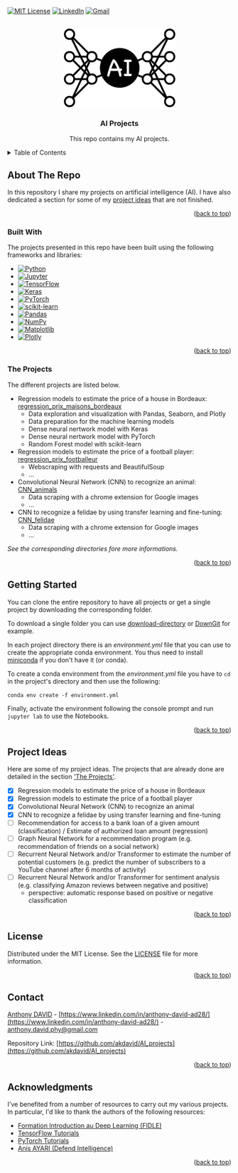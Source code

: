 <a name="readme-top"></a>
<!--
*** This README.md file was inspired by the 'Best-README-Template' of Othneil Drew.
*** See https://github.com/othneildrew/Best-README-Template.
-->

<!-- PROJECT SHIELDS -->
<!--
*** I'm using markdown "reference style" links for readability.
*** Reference links are enclosed in brackets [ ] instead of parentheses ( ).
*** See the bottom of this document for the declaration of the reference variables
*** for contributors-url, forks-url, etc. This is an optional, concise syntax you may use.
*** https://www.markdownguide.org/basic-syntax/#reference-style-links
-->
[![MIT License][license-shield]][license-url]
[![LinkedIn][linkedin-shield]][linkedin-url]
[![Gmail][gmail-shield]][gmail-url]


<!-- PROJECT LOGO -->
<br />
<div align="center">
  <a href="https://github.com/akdavid/AI_projects">
    <img src="images/logo_AI_projects_background.png" alt="Logo" width="251" height="177">
  </a>

  <h3 align="center">AI Projects</h3>

  <p align="center">
    This repo contains my AI projects.
  </p>
</div>



<!-- TABLE OF CONTENTS -->
<details>
  <summary>Table of Contents</summary>
  <ol>
    <li>
      <a href="#about-the-repo">About The Repo</a>
      <ul>
        <li><a href="#built-with">Built With</a></li>
        <li><a href="#the-projects">The Projects</a></li>
      </ul>
    </li>
    <li><a href="#getting-started">Getting Started</a></li>
    <li><a href="#project-ideas">Project Ideas</a></li>
    <li><a href="#license">License</a></li>
    <li><a href="#contact">Contact</a></li>
    <li><a href="#acknowledgments">Acknowledgments</a></li>
  </ol>
</details>



<!-- ABOUT THE PROJECT -->
## About The Repo

In this repository I share my projects on artificial intelligence (AI). I have also dedicated a section for some of my [project ideas](#project-ideas) that are not finished.

<p align="right">(<a href="#readme-top">back to top</a>)</p>



### Built With

The projects presented in this repo have been built using the following frameworks and libraries: 
* [![Python][Python]][Python-url]
* [![Jupyter][Jupyter]][Jupyter-url]
* [![TensorFlow][TensorFlow]][TensorFlow-url]
* [![Keras][Keras]][Keras-url]
* [![PyTorch][PyTorch]][PyTorch-url]
* [![scikit-learn][scikit-learn]][scikit-learn-url]
* [![Pandas][Pandas]][Pandas-url]
* [![NumPy][NumPy]][NumPy-url]
* [![Matplotlib][Matplotlib]][Matplotlib-url]
* [![Plotly][Plotly]][Plotly-url]

<p align="right">(<a href="#readme-top">back to top</a>)</p>


### The Projects

The different projects are listed below.

- Regression models to estimate the price of a house in Bordeaux: [regression_prix_maisons_bordeaux](https://github.com/akdavid/AI_projects/tree/main/regression_prix_maisons_bordeaux)
    - Data exploration and visualization with Pandas, Seaborn, and Plotly
    - Data preparation for the machine learning models
    - Dense neural nertwork model with Keras
    - Dense neural nertwork model with PyTorch
    - Random Forest model with scikit-learn
- Regression models to estimate the price of a football player: [regression_prix_footballeur](https://github.com/akdavid/AI_projects/tree/main/regression_prix_footballeur)
    - Webscraping with requests and BeautifulSoup
    - ...
- Convolutional Neural Network (CNN) to recognize an animal: [CNN_animals](https://github.com/akdavid/AI_projects/tree/main/CNN_animals)
    - Data scraping with a chrome extension for Google images
    - ...
- CNN to recognize a felidae by using transfer learning and fine-tuning: [CNN_felidae](https://github.com/akdavid/AI_projects/tree/main/CNN_felidae)
    - Data scraping with a chrome extension for Google images
    - ...

_See the corresponding directories fore more informations._


<p align="right">(<a href="#readme-top">back to top</a>)</p>



<!-- GETTING STARTED -->
## Getting Started

You can clone the entire repository to have all projects or get a single project by downloading the corresponding folder. 

To download a single folder you can use [download-directory](https://download-directory.github.io) or [DownGit](https://minhaskamal.github.io/DownGit) for example.

In each project directory there is an _environment.yml_ file that you can use to create the appropriate conda environment. You thus need to install [miniconda](https://docs.conda.io/en/latest/miniconda.html) if you don't have it (or conda).

To create a conda environment from the _environment.yml_ file you have to `cd` in the project's directory and then use the following:
```console 
conda env create -f environment.yml
```

Finally, activate the environment following the console prompt and run `jupyter lab` to use the Notebooks.

<p align="right">(<a href="#readme-top">back to top</a>)</p>



<!-- PROJECT IDEAS -->
## Project Ideas

Here are some of my project ideas. The projects that are already done are detailed in the section ['The Projects'](#the-projects). 

- [x] Regression models to estimate the price of a house in Bordeaux
- [x] Regression models to estimate the price of a football player
- [x] Convolutional Neural Network (CNN) to recognize an animal
- [x] CNN to recognize a felidae by using transfer learning and fine-tuning
- [ ] Recommendation for access to a bank loan of a given amount (classification) / Estimate of authorized loan amount (regression)
- [ ] Graph Neural Network for a recommendation program (e.g. recommendation of friends on a social network)
- [ ] Recurrent Neural Network and/or Transformer to estimate the number of potential customers (e.g. predict the number of subscribers to a YouTube channel after 6 months of activity)
- [ ] Recurrent Neural Network and/or Transformer for sentiment analysis (e.g. classifying Amazon reviews between negative and positive)
  - perspective: automatic response based on positive or negative classification 


<p align="right">(<a href="#readme-top">back to top</a>)</p>



<!-- LICENSE -->
## License

Distributed under the MIT License. See the [LICENSE](LICENSE.txt) file for more information.

<p align="right">(<a href="#readme-top">back to top</a>)</p>



<!-- CONTACT -->
## Contact

[Anthony DAVID](https://anthonydavid3.wordpress.com) - [https://www.linkedin.com/in/anthony-david-ad28/](https://www.linkedin.com/in/anthony-david-ad28/) - anthony.david.phy@gmail.com

Repository Link: [https://github.com/akdavid/AI_projects](https://github.com/akdavid/AI_projects)

<p align="right">(<a href="#readme-top">back to top</a>)</p>



<!-- ACKNOWLEDGMENTS -->
## Acknowledgments

I've benefited from a number of resources to carry out my various projects. In particular, I'd like to thank the authors of the following resources:

* [Formation Introduction au Deep Learning (FIDLE)](https://fidle.cnrs.fr)
* [TensorFlow Tutorials](https://www.tensorflow.org/tutorials)
* [PyTorch Tutorials](https://pytorch.org/tutorials/)
* [Anis AYARI (Defend Intelligence)](https://github.com/anisayari)

<p align="right">(<a href="#readme-top">back to top</a>)</p>



<!-- MARKDOWN LINKS & IMAGES -->
<!-- https://www.markdownguide.org/basic-syntax/#reference-style-links -->
[license-shield]: https://img.shields.io/github/license/othneildrew/Best-README-Template.svg?style=for-the-badge
[license-url]: ./LICENSE.txt
[linkedin-shield]: https://img.shields.io/badge/-LinkedIn-black.svg?style=for-the-badge&logo=linkedin&colorB=555
[linkedin-url]: https://www.linkedin.com/in/anthony-david-ad28/
[gmail-shield]: https://img.shields.io/badge/Gmail-D14836?style=for-the-badge&logo=gmail&logoColor=white
[gmail-url]: mailto:anthony.david.phy@gmail.com
[Python]: https://img.shields.io/badge/python-3670A0?style=for-the-badge&logo=python&logoColor=ffdd54
[Python-url]: https://www.python.org
[Jupyter]: https://img.shields.io/badge/jupyter-%23FA0F00.svg?style=for-the-badge&logo=jupyter&logoColor=white
[Jupyter-url]: https://jupyter.org
[TensorFlow]: https://img.shields.io/badge/TensorFlow-%23FF6F00.svg?style=for-the-badge&logo=TensorFlow&logoColor=white
[TensorFlow-url]: https://www.tensorflow.org/
[Keras]: https://img.shields.io/badge/Keras-%23D00000.svg?style=for-the-badge&logo=Keras&logoColor=white
[Keras-url]: https://keras.io
[PyTorch]: https://img.shields.io/badge/PyTorch-%23EE4C2C.svg?style=for-the-badge&logo=PyTorch&logoColor=white
[PyTorch-url]: https://pytorch.org
[scikit-learn]: https://img.shields.io/badge/scikit--learn-%23F7931E.svg?style=for-the-badge&logo=scikit-learn&logoColor=white
[scikit-learn-url]: https://scikit-learn.org/
[Pandas]: https://img.shields.io/badge/pandas-%23150458.svg?style=for-the-badge&logo=pandas&logoColor=white
[Pandas-url]: https://pandas.pydata.org
[NumPy]: https://img.shields.io/badge/numpy-%23013243.svg?style=for-the-badge&logo=numpy&logoColor=white
[NumPy-url]: https://numpy.org
[Matplotlib]: https://img.shields.io/badge/Matplotlib-%23ffffff.svg?style=for-the-badge&logo=Matplotlib&logoColor=black
[Matplotlib-url]: https://matplotlib.org
[Plotly]: https://img.shields.io/badge/Plotly-%233F4F75.svg?style=for-the-badge&logo=plotly&logoColor=white
[Plotly-url]: https://plotly.com/python/
